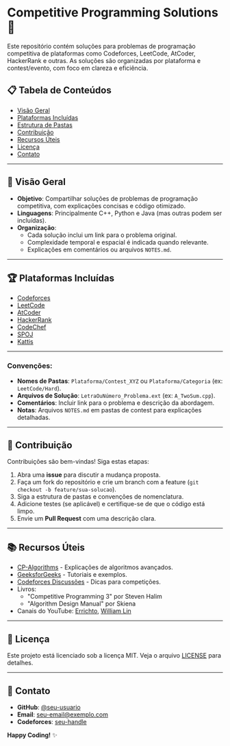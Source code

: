 # Competitive Programming Solutions 🚀

Este repositório contém soluções para problemas de programação competitiva de plataformas como Codeforces, LeetCode, AtCoder, HackerRank e outras. As soluções são organizadas por plataforma e contest/evento, com foco em clareza e eficiência.

## 📋 Tabela de Conteúdos
- [Visão Geral](#-visão-geral)
- [Plataformas Incluídas](#-plataformas-incluídas)
- [Estrutura de Pastas](#-estrutura-de-pastas)
- [Contribuição](#-contribuição)
- [Recursos Úteis](#-recursos-úteis)
- [Licença](#-licença)
- [Contato](#-contato)

---

## 🧠 Visão Geral
- **Objetivo**: Compartilhar soluções de problemas de programação competitiva, com explicações concisas e código otimizado.
- **Linguagens**: Principalmente C++, Python e Java (mas outras podem ser incluídas).
- **Organização**: 
  - Cada solução inclui um link para o problema original.
  - Complexidade temporal e espacial é indicada quando relevante.
  - Explicações em comentários ou arquivos `NOTES.md`.

---

## 🏆 Plataformas Incluídas
- [Codeforces](https://codeforces.com/)
- [LeetCode](https://leetcode.com/)
- [AtCoder](https://atcoder.jp/)
- [HackerRank](https://www.hackerrank.com/)
- [CodeChef](https://www.codechef.com/)
- [SPOJ](https://www.spoj.com/)
- [Kattis](https://open.kattis.com/)

---

### Convenções:
- **Nomes de Pastas**: `Plataforma/Contest_XYZ` ou `Plataforma/Categoria` (ex: `LeetCode/Hard`).
- **Arquivos de Solução**: `LetraOuNúmero_Problema.ext` (ex: `A_TwoSum.cpp`).
- **Comentários**: Incluir link para o problema e descrição da abordagem.
- **Notas**: Arquivos `NOTES.md` em pastas de contest para explicações detalhadas.

---

## 🤝 Contribuição
Contribuições são bem-vindas! Siga estas etapas:
1. Abra uma **issue** para discutir a mudança proposta.
2. Faça um fork do repositório e crie um branch com a feature (`git checkout -b feature/sua-solucao`).
3. Siga a estrutura de pastas e convenções de nomenclatura.
4. Adicione testes (se aplicável) e certifique-se de que o código está limpo.
5. Envie um **Pull Request** com uma descrição clara.

---

## 📚 Recursos Úteis
- [CP-Algorithms](https://cp-algorithms.com/) - Explicações de algoritmos avançados.
- [GeeksforGeeks](https://www.geeksforgeeks.org/) - Tutoriais e exemplos.
- [Codeforces Discussões](https://codeforces.com/blog/entry/23054) - Dicas para competições.
- Livros: 
  - "Competitive Programming 3" por Steven Halim
  - "Algorithm Design Manual" por Skiena
- Canais do YouTube: [Errichto](https://www.youtube.com/c/Errichto), [William Lin](https://www.youtube.com/c/williamlin24)

---

## 📜 Licença
Este projeto está licenciado sob a licença MIT. Veja o arquivo [LICENSE](LICENSE) para detalhes.

---

## 📩 Contato
- **GitHub**: [@seu-usuario](https://github.com/rrozdoce)
- **Email**: seu-email@exemplo.com
- **Codeforces**: [seu-handle](https://codeforces.com/profile/seu-handle)

**Happy Coding!** ✨